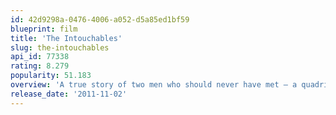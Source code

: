 ```yaml
---
id: 42d9298a-0476-4006-a052-d5a85ed1bf59
blueprint: film
title: 'The Intouchables'
slug: the-intouchables
api_id: 77338
rating: 8.279
popularity: 51.183
overview: 'A true story of two men who should never have met – a quadriplegic aristocrat who was injured in a paragliding accident and a young man from the projects.'
release_date: '2011-11-02'
---
```

